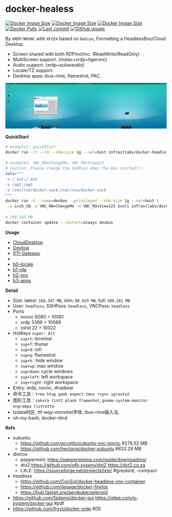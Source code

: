 # docker-healess

[![Docker Image Size](https://img.shields.io/docker/image-size/infrastlabs/docker-headless/slim)](https://hub.docker.com/r/infrastlabs/docker-headless/tags)
[![Docker Image Size](https://img.shields.io/docker/image-size/infrastlabs/docker-headless/latest)](https://hub.docker.com/r/infrastlabs/docker-headless/tags)
[![Docker Image Size](https://img.shields.io/docker/image-size/infrastlabs/docker-headless/full)](https://hub.docker.com/r/infrastlabs/docker-headless/tags)
[![Docker Pulls](https://img.shields.io/docker/pulls/infrastlabs/docker-headless.svg)](https://hub.docker.com/r/infrastlabs/docker-headless)
[![Last commit](https://img.shields.io/github/last-commit/infrastlabs/docker-headless.svg)](https://www.github.com/infrastlabs/docker-headless)
[![GitHub issues](https://img.shields.io/github/issues/infrastlabs/docker-headless.svg)](https://www.github.com/infrastlabs/docker-headless/issues)

By `XRDP/NOVNC` with `XFCE4` based on `Debian`, Formatting a HeadlessBox/Cloud Desktop.

- Screen shared with both RDP/noVnc. (ReadWrite/ReadOnly)
- MultiScreen support. (mstsc+xrdp+tigervnc)
- Audio support. (xrdp+pulseaudio)
- Locale/TZ support.
- Desktop apps: ibus-rime, flameshot, PAC.

![](docs/res/01rdp-double-screen.png)

**QuickStart**

```bash
# example1: quickStart
docker run -it --rm --shm-size 1g --net=host infrastlabs/docker-headless:full

# example2: VNC_RW=ChangeMe, VNC_RO=View123
# Caution: Please change the SSHPass when the Box started!!!
vols="""
-v /_ext:/_ext 
-v /opt:/opt 
-v /var/run/docker.sock:/var/run/docker.sock
"""
docker run -d --name=devbox --privileged --shm-size 1g --net=host \
 -e L=zh_CN -e VNC_RW=ChangeMe -e VNC_RO=View123 $vols infrastlabs/docker-headless:full

# 290.545 MB
docker container update --restart=always devbox
```

**Usage**

- [CloudDesktop](docs/01-CloudDesktop.md)
- [Devbox](docs/02-Devbox.md)
- [X11-Gateway](docs/03-Gateway.md)
- 
- [b0-locale](docs/b0-locale.md)
- [b1-rdp](docs/b1-rdp.md)
- [b2-vnc](docs/b2-vnc.md)
- [b3-apps](docs/b3-apps.md)

**Detail**

- Size: latest: `168.347 MB`, slim: `88.929 MB`, full: `289.581 MB`
- User: `headless`, SSHPass: `headless`, VNCPass: `headless`
- Ports
  - novnc 6080 > 10081
  - xrdp  3389 > 10089
  - sshd  22   > 10022
- HotKeys `super: Alt`
  - `sup+t`: terminal
  - `sup+f`: thunar
  - `sup+d`: rofi
  - `sup+q`: flameshot
  - `sup+h` : hide window
  - `sup+up`: max window
  - `sup+down`: cycle windows
  - `sup+left`: left workspace
  - `sup+right`: right workspace
- Entry: xrdp, novnc, dropbear
- 命令工具：`tree htop gawk expect tmux rsync iproute2`
- 图形工具：`sakura tint2 plank flameshot`, `gnome-system-monitor engrampa ristretto`
- tzdata时区, ttf-wqy-microhei字体, ibus-rime输入法,
- oh-my-bash, docker-dind

**Refs**

- xubuntu
  - https://github.com/accetto/xubuntu-vnc-novnc #276.52 MB
  - https://github.com/hectorm/docker-xubuntu #633.29 MB
- distros
  - peppermint: https://peppermintos.com/guide/downloading/
  - dtx2 https://github.com/gfk-sysenv/dxt2 https://dxt2.co.za
  - LXLE: https://sourceforge.net/projects/lxle/ #greybird; -compact 
- headless
  - https://github.com/ConSol/docker-headless-vnc-container
  - https://github.com/jlesage/docker-firefox
  - https://hub.fastgit.org/aerokube/selenoid
- https://github.com/fadams/docker-gui https://gitee.com/g-system/docker-gui #pdf
- https://github.com/frxyt/docker-xrdp #DE
